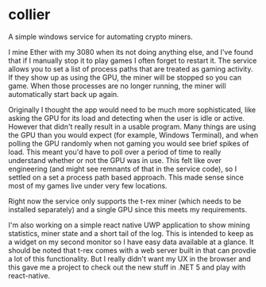 # collier 
A simple windows service for automating crypto miners.  

I mine Ether with my 3080 when its not doing anything else, and I've found that if I manually stop it to play games I often forget to restart it.  The service allows you to set a list of process paths that are treated as gaming activity.  If they show up as using the GPU, the miner will be stopped so you can game.  When those processes are no longer running, the miner will automatically start back up again.  

Originally I thought the app would need to be much more sophisticated, like asking the GPU for its load and detecting when the user is idle or active.  However that didn't really result in a usable program.  Many things are using the GPU than you would expect (for example, Windows Terminal), and when polling the GPU randomly when not gaming you would see brief spikes of load.  This meant you'd have to poll over a period of time to really understand whether or not the GPU was in use.  This felt like over engineering (and might see remnants of that in the service code), so I settled on a set a process path based approach.  This made sense since most of my games live under very few locations.  

Right now the service only supports the t-rex miner (which needs to be installed separately) and a single GPU since this meets my requirements.  

I'm also working on a simple react native UWP application to show mining statistics, miner state and a short tail of the log.  This is intended to keep as a widget on my second monitor so I have easy data available at a glance.  It should be noted that t-rex comes with a web server built in that can provdie a lot of this functionality.  But I really didn't want my UX in the browser and this gave me a project to check out the new stuff in .NET 5 and play with react-native.  
